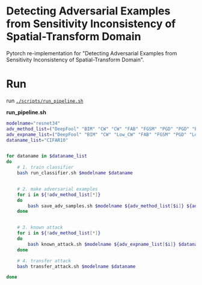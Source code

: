 # Detecting Adversarial Examples from Sensitivity Inconsistency of Spatial-Transform Domain

Pytorch re-implementation for "Detecting Adversarial Examples from Sensitivity Inconsistency of Spatial-Transform Domain".



# Run

run [`./scripts/run_pipeline.sh`](https://github.com/TooTouch/SID/blob/main/scripts/run_pipeline.sh)


**run_pipeline.sh**

```bash
modelname="resnet34"
adv_method_list=("DeepFool" "BIM" "CW" "CW" "FAB" "FGSM" "PGD" "PGD" "PGD")
adv_expname_list=("DeepFool" "BIM" "CW" "Low_CW" "FAB" "FGSM" "PGD" "Low_PGD1" "Low_PGD2")
dataname_list="CIFAR10"


for dataname in $dataname_list
do
    # 1. train classifier
    bash run_classifier.sh $modelname $dataname 


    # 2. make adversarial examples
    for i in ${!adv_method_list[*]}
    do
        bash save_adv_samples.sh $modelname ${adv_method_list[$i]} ${adv_expname_list[$i]} $dataname
    done


    # 3. known attack
    for i in ${!adv_method_list[*]}
    do
        bash known_attack.sh $modelname ${adv_expname_list[$i]} $dataname
    done

    # 4. transfer attack
    bash transfer_attack.sh $modelname $dataname 

done
```
